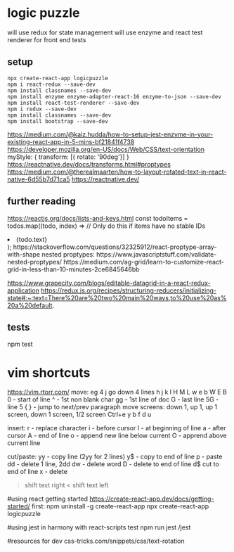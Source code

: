 # logic puzzle
will use redux for state management
will use enzyme and react test renderer for front end tests

## setup
```
npx create-react-app logicpuzzle
npm i react-redux --save-dev
npm install classnames --save-dev
npm install enzyme enzyme-adapter-react-16 enzyme-to-json --save-dev
npm install react-test-renderer --save-dev
npm i redux --save-dev
npm install classnames --save-dev
npm install bootstrap --save-dev
```
https://medium.com/@kaiz.hudda/how-to-setup-jest-enzyme-in-your-existing-react-app-in-5-mins-bf21841f4738
https://developer.mozilla.org/en-US/docs/Web/CSS/text-orientation
myStyle: {
    transform: [{ rotate: '90deg'}]
}
https://reactnative.dev/docs/transforms.html#proptypes
https://medium.com/@therealmaarten/how-to-layout-rotated-text-in-react-native-6d55b7d71ca5
https://reactnative.dev/

## further reading
https://reactjs.org/docs/lists-and-keys.html
const todoItems = todos.map((todo, index) =>
  // Only do this if items have no stable IDs
  <li key={index}>
    {todo.text}
  </li>
);
https://stackoverflow.com/questions/32325912/react-proptype-array-with-shape
nested proptypes:
https://www.javascriptstuff.com/validate-nested-proptypes/
https://medium.com/ag-grid/learn-to-customize-react-grid-in-less-than-10-minutes-2ce6845646bb

https://www.grapecity.com/blogs/editable-datagrid-in-a-react-redux-application
https://redux.js.org/recipes/structuring-reducers/initializing-state#:~:text=There%20are%20two%20main%20ways,to%20use%20as%20a%20default.

## tests
npm test

# vim shortcuts
https://vim.rtorr.com/
move: eg 4 j go down 4 lines
h j k l
H M L
w e b
W E B
0 - start of line
^ - 1st non blank char
gg - 1st line of doc
G - last line
5G - line 5
{ } - jump to next/prev paragraph
move screens: down 1, up 1, up 1 screen, down 1 screen, 1/2 screen
Ctrl+e y b f d u

insert:
r - replace character
i - before cursor
I - at beginning of line
a - after cursor
A - end of line
o - append new line below current
O - apprend above current line

cut/paste:
yy - copy line (2yy for 2 lines)
y$ - copy to end of line
p - paste
dd - delete 1 line, 2dd
dw - delete word
D - delete to end of line
d$ cut to end of line
x - delete
> shift text right
< shift text left

#using react getting started
https://create-react-app.dev/docs/getting-started/
first: npm uninstall -g create-react-app
npx create-react-app logicpuzzle

#using jest in harmony with react-scripts test
npm run jest /jest

#resources for dev
css-tricks.com/snippets/css/text-rotation